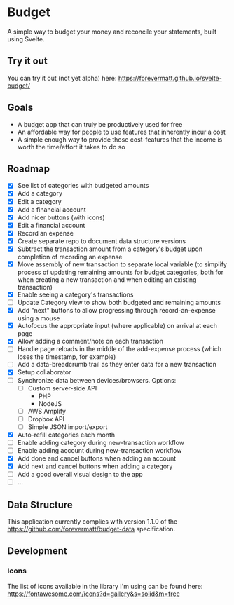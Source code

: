 # Budget

A simple way to budget your money and reconcile your statements, built using Svelte.

## Try it out

You can try it out (not yet alpha) here:
https://forevermatt.github.io/svelte-budget/

## Goals

- A budget app that can truly be productively used for free
- An affordable way for people to use features that inherently incur a cost
- A simple enough way to provide those cost-features that the income is worth
  the time/effort it takes to do so

## Roadmap

- [x] See list of categories with budgeted amounts
- [x] Add a category
- [x] Edit a category
- [x] Add a financial account
- [x] Add nicer buttons (with icons)
- [x] Edit a financial account
- [x] Record an expense
- [x] Create separate repo to document data structure versions
- [x] Subtract the transaction amount from a category's budget upon completion
      of recording an expense
- [x] Move assembly of new transaction to separate local variable (to simplify
      process of updating remaining amounts for budget categories, both for
      when creating a new transaction and when editing an existing transaction)
- [x] Enable seeing a category's transactions
- [ ] Update Category view to show both budgeted and remaining amounts
- [x] Add "next" buttons to allow progressing through record-an-expense using
      a mouse
- [x] Autofocus the appropriate input (where applicable) on arrival at each
      page
- [x] Allow adding a comment/note on each transaction
- [ ] Handle page reloads in the middle of the add-expense process (which
      loses the timestamp, for example)
- [ ] Add a data-breadcrumb trail as they enter data for a new transaction
- [x] Setup collaborator
- [ ] Synchronize data between devices/browsers. Options:
  * [ ] Custom server-side API
    - PHP
    - NodeJS
  * [ ] AWS Amplify
  * [ ] Dropbox API
  * [ ] Simple JSON import/export
- [x] Auto-refill categories each month
- [ ] Enable adding category during new-transaction workflow
- [ ] Enable adding account during new-transaction workflow
- [x] Add done and cancel buttons when adding an account
- [x] Add next and cancel buttons when adding a category
- [ ] Add a good overall visual design to the app
- [ ] ...

## Data Structure

This application currently complies with version 1.1.0 of the
https://github.com/forevermatt/budget-data specification.

## Development

### Icons

The list of icons available in the library I'm using can be found here:
https://fontawesome.com/icons?d=gallery&s=solid&m=free
